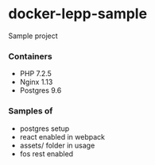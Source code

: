 # docker-lepp-sample

Sample project

### Containers

* PHP 7.2.5
* Nginx 1.13
* Postgres 9.6

### Samples of

* postgres setup
* react enabled in webpack
* assets/ folder in usage
* fos rest enabled